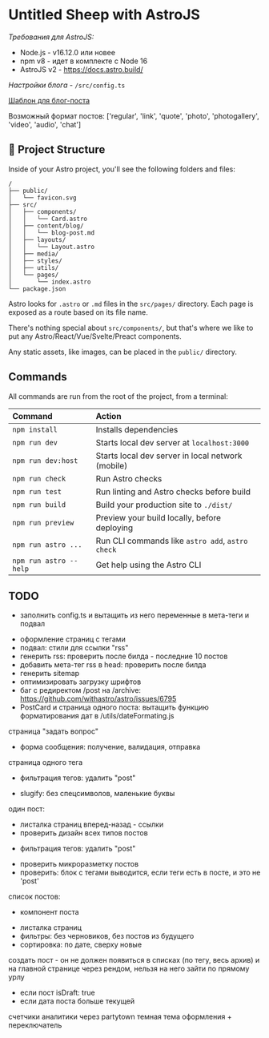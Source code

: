 # Untitled Sheep with AstroJS

*Требования для AstroJS:*

- Node.js - v16.12.0 или новее
- npm v8 - идет в комплекте с Node 16
- AstroJS v2 - https://docs.astro.build/

*Настройки блога* - `/src/config.ts`

[Шаблон для блог-поста](TEMPLATE.md)

Возможный формат постов: ['regular', 'link', 'quote', 'photo', 'photogallery', 'video', 'audio', 'chat']

## 🚀 Project Structure

Inside of your Astro project, you'll see the following folders and files:

```
/
├── public/
│   └── favicon.svg
├── src/
│   ├── components/
│   │   └── Card.astro
│   ├── content/blog/
│   │   └── blog-post.md
│   ├── layouts/
│   │   └── Layout.astro
│   ├── media/
│   ├── styles/
│   ├── utils/
│   └── pages/
│       └── index.astro
└── package.json
```

Astro looks for `.astro` or `.md` files in the `src/pages/` directory. Each page is exposed as a route based on its file name.

There's nothing special about `src/components/`, but that's where we like to put any Astro/React/Vue/Svelte/Preact components.

Any static assets, like images, can be placed in the `public/` directory.

## Commands

All commands are run from the root of the project, from a terminal:

| Command                | Action                                            |
| :--------------------- | :-----------------------------------------------  |
| `npm install`          | Installs dependencies                             |
| `npm run dev`          | Starts local dev server at `localhost:3000`       |
| `npm run dev:host`     | Starts local dev server in local network (mobile) |
| `npm run check`        | Run Astro checks                                  |
| `npm run test`         | Run linting and Astro checks before build         |
| `npm run build`        | Build your production site to `./dist/`           |
| `npm run preview`      | Preview your build locally, before deploying      |
| `npm run astro ...`    | Run CLI commands like `astro add`, `astro check`  |
| `npm run astro --help` | Get help using the Astro CLI                      |



## TODO

+ заполнить config.ts и вытащить из него переменные в мета-теги и подвал
- оформление страниц с тегами
- подвал: стили для ссылки "rss"
- генерить rss: проверить после билда - последние 10 постов
- добавить мета-тег rss в head: проверить после билда
- генерить sitemap
- оптимизировать загрузку шрифтов
- баг с редиректом /post на /archive: https://github.com/withastro/astro/issues/6795
- PostCard и страница одного поста: вытащить функцию форматирования дат в /utils/dateFormating.js

страница "задать вопрос"
- форма сообщения: получение, валидация, отправка

страница одного тега
+ фильтрация тегов: удалить "post"
- slugify: без спецсимволов, маленькие буквы

один пост:
- листалка страниц вперед-назад - ссылки
- проверить дизайн всех типов постов
+ фильтрация тегов: удалить "post"
- проверить микроразметку постов
- проверить: блок с тегами выводится, если теги есть в посте, и это не 'post'

список постов:
- компонент поста
+ листалка страниц
+ фильтры: без черновиков, без постов из будущего
+ сортировка: по дате, сверху новые

создать пост - он не должен появиться в списках (по тегу, весь архив) и на главной странице через рендом, нельзя на него зайти по прямому урлу
- если пост isDraft: true
- если дата поста больше текущей

счетчики аналитики через partytown
темная тема оформления + переключатель
